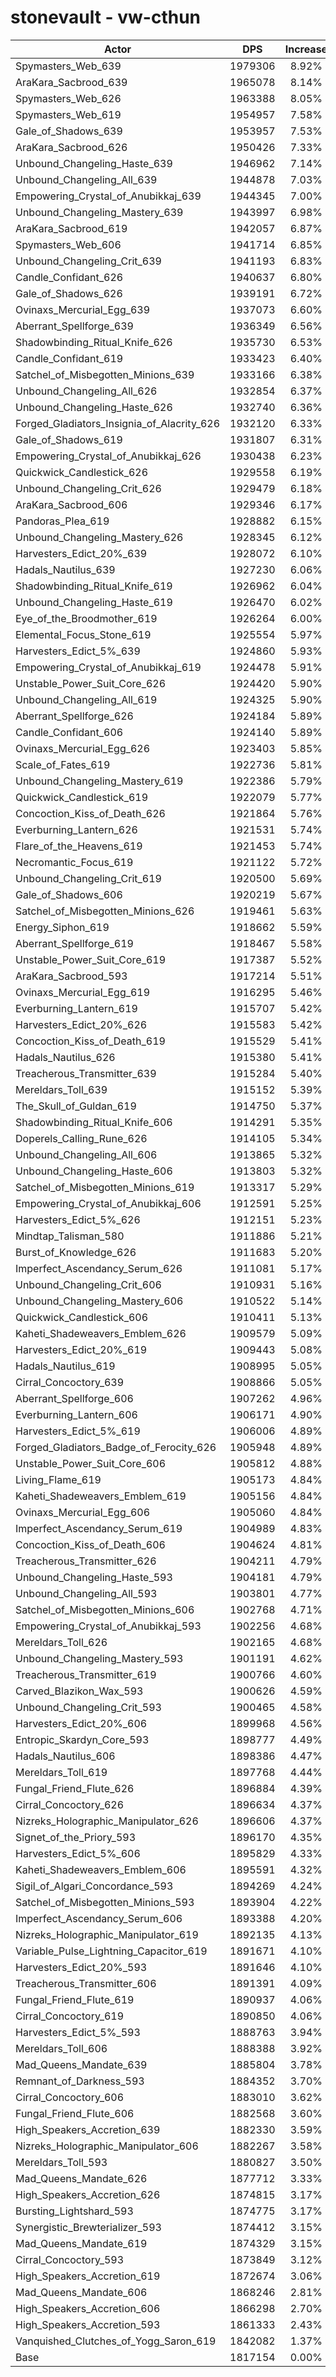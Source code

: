 # stonevault - vw-cthun
| Actor | DPS | Increase |
|---|:---:|:---:|
|Spymasters_Web_639|1979306|8.92%|
|AraKara_Sacbrood_639|1965078|8.14%|
|Spymasters_Web_626|1963388|8.05%|
|Spymasters_Web_619|1954957|7.58%|
|Gale_of_Shadows_639|1953957|7.53%|
|AraKara_Sacbrood_626|1950426|7.33%|
|Unbound_Changeling_Haste_639|1946962|7.14%|
|Unbound_Changeling_All_639|1944878|7.03%|
|Empowering_Crystal_of_Anubikkaj_639|1944345|7.00%|
|Unbound_Changeling_Mastery_639|1943997|6.98%|
|AraKara_Sacbrood_619|1942057|6.87%|
|Spymasters_Web_606|1941714|6.85%|
|Unbound_Changeling_Crit_639|1941193|6.83%|
|Candle_Confidant_626|1940637|6.80%|
|Gale_of_Shadows_626|1939191|6.72%|
|Ovinaxs_Mercurial_Egg_639|1937073|6.60%|
|Aberrant_Spellforge_639|1936349|6.56%|
|Shadowbinding_Ritual_Knife_626|1935730|6.53%|
|Candle_Confidant_619|1933423|6.40%|
|Satchel_of_Misbegotten_Minions_639|1933166|6.38%|
|Unbound_Changeling_All_626|1932854|6.37%|
|Unbound_Changeling_Haste_626|1932740|6.36%|
|Forged_Gladiators_Insignia_of_Alacrity_626|1932120|6.33%|
|Gale_of_Shadows_619|1931807|6.31%|
|Empowering_Crystal_of_Anubikkaj_626|1930438|6.23%|
|Quickwick_Candlestick_626|1929558|6.19%|
|Unbound_Changeling_Crit_626|1929479|6.18%|
|AraKara_Sacbrood_606|1929346|6.17%|
|Pandoras_Plea_619|1928882|6.15%|
|Unbound_Changeling_Mastery_626|1928345|6.12%|
|Harvesters_Edict_20%_639|1928072|6.10%|
|Hadals_Nautilus_639|1927230|6.06%|
|Shadowbinding_Ritual_Knife_619|1926962|6.04%|
|Unbound_Changeling_Haste_619|1926470|6.02%|
|Eye_of_the_Broodmother_619|1926264|6.00%|
|Elemental_Focus_Stone_619|1925554|5.97%|
|Harvesters_Edict_5%_639|1924860|5.93%|
|Empowering_Crystal_of_Anubikkaj_619|1924478|5.91%|
|Unstable_Power_Suit_Core_626|1924420|5.90%|
|Unbound_Changeling_All_619|1924325|5.90%|
|Aberrant_Spellforge_626|1924184|5.89%|
|Candle_Confidant_606|1924140|5.89%|
|Ovinaxs_Mercurial_Egg_626|1923403|5.85%|
|Scale_of_Fates_619|1922736|5.81%|
|Unbound_Changeling_Mastery_619|1922386|5.79%|
|Quickwick_Candlestick_619|1922079|5.77%|
|Concoction_Kiss_of_Death_626|1921864|5.76%|
|Everburning_Lantern_626|1921531|5.74%|
|Flare_of_the_Heavens_619|1921453|5.74%|
|Necromantic_Focus_619|1921122|5.72%|
|Unbound_Changeling_Crit_619|1920500|5.69%|
|Gale_of_Shadows_606|1920219|5.67%|
|Satchel_of_Misbegotten_Minions_626|1919461|5.63%|
|Energy_Siphon_619|1918662|5.59%|
|Aberrant_Spellforge_619|1918467|5.58%|
|Unstable_Power_Suit_Core_619|1917387|5.52%|
|AraKara_Sacbrood_593|1917214|5.51%|
|Ovinaxs_Mercurial_Egg_619|1916295|5.46%|
|Everburning_Lantern_619|1915707|5.42%|
|Harvesters_Edict_20%_626|1915583|5.42%|
|Concoction_Kiss_of_Death_619|1915529|5.41%|
|Hadals_Nautilus_626|1915380|5.41%|
|Treacherous_Transmitter_639|1915284|5.40%|
|Mereldars_Toll_639|1915152|5.39%|
|The_Skull_of_Guldan_619|1914750|5.37%|
|Shadowbinding_Ritual_Knife_606|1914291|5.35%|
|Doperels_Calling_Rune_626|1914105|5.34%|
|Unbound_Changeling_All_606|1913865|5.32%|
|Unbound_Changeling_Haste_606|1913803|5.32%|
|Satchel_of_Misbegotten_Minions_619|1913317|5.29%|
|Empowering_Crystal_of_Anubikkaj_606|1912591|5.25%|
|Harvesters_Edict_5%_626|1912151|5.23%|
|Mindtap_Talisman_580|1911886|5.21%|
|Burst_of_Knowledge_626|1911683|5.20%|
|Imperfect_Ascendancy_Serum_626|1911081|5.17%|
|Unbound_Changeling_Crit_606|1910931|5.16%|
|Unbound_Changeling_Mastery_606|1910522|5.14%|
|Quickwick_Candlestick_606|1910411|5.13%|
|Kaheti_Shadeweavers_Emblem_626|1909579|5.09%|
|Harvesters_Edict_20%_619|1909443|5.08%|
|Hadals_Nautilus_619|1908995|5.05%|
|Cirral_Concoctory_639|1908866|5.05%|
|Aberrant_Spellforge_606|1907262|4.96%|
|Everburning_Lantern_606|1906171|4.90%|
|Harvesters_Edict_5%_619|1906006|4.89%|
|Forged_Gladiators_Badge_of_Ferocity_626|1905948|4.89%|
|Unstable_Power_Suit_Core_606|1905812|4.88%|
|Living_Flame_619|1905173|4.84%|
|Kaheti_Shadeweavers_Emblem_619|1905156|4.84%|
|Ovinaxs_Mercurial_Egg_606|1905060|4.84%|
|Imperfect_Ascendancy_Serum_619|1904989|4.83%|
|Concoction_Kiss_of_Death_606|1904624|4.81%|
|Treacherous_Transmitter_626|1904211|4.79%|
|Unbound_Changeling_Haste_593|1904181|4.79%|
|Unbound_Changeling_All_593|1903801|4.77%|
|Satchel_of_Misbegotten_Minions_606|1902768|4.71%|
|Empowering_Crystal_of_Anubikkaj_593|1902256|4.68%|
|Mereldars_Toll_626|1902165|4.68%|
|Unbound_Changeling_Mastery_593|1901191|4.62%|
|Treacherous_Transmitter_619|1900766|4.60%|
|Carved_Blazikon_Wax_593|1900626|4.59%|
|Unbound_Changeling_Crit_593|1900465|4.58%|
|Harvesters_Edict_20%_606|1899968|4.56%|
|Entropic_Skardyn_Core_593|1898777|4.49%|
|Hadals_Nautilus_606|1898386|4.47%|
|Mereldars_Toll_619|1897768|4.44%|
|Fungal_Friend_Flute_626|1896884|4.39%|
|Cirral_Concoctory_626|1896634|4.37%|
|Nizreks_Holographic_Manipulator_626|1896606|4.37%|
|Signet_of_the_Priory_593|1896170|4.35%|
|Harvesters_Edict_5%_606|1895829|4.33%|
|Kaheti_Shadeweavers_Emblem_606|1895591|4.32%|
|Sigil_of_Algari_Concordance_593|1894269|4.24%|
|Satchel_of_Misbegotten_Minions_593|1893904|4.22%|
|Imperfect_Ascendancy_Serum_606|1893388|4.20%|
|Nizreks_Holographic_Manipulator_619|1892135|4.13%|
|Variable_Pulse_Lightning_Capacitor_619|1891671|4.10%|
|Harvesters_Edict_20%_593|1891646|4.10%|
|Treacherous_Transmitter_606|1891391|4.09%|
|Fungal_Friend_Flute_619|1890937|4.06%|
|Cirral_Concoctory_619|1890850|4.06%|
|Harvesters_Edict_5%_593|1888763|3.94%|
|Mereldars_Toll_606|1888388|3.92%|
|Mad_Queens_Mandate_639|1885804|3.78%|
|Remnant_of_Darkness_593|1884352|3.70%|
|Cirral_Concoctory_606|1883010|3.62%|
|Fungal_Friend_Flute_606|1882568|3.60%|
|High_Speakers_Accretion_639|1882330|3.59%|
|Nizreks_Holographic_Manipulator_606|1882267|3.58%|
|Mereldars_Toll_593|1880827|3.50%|
|Mad_Queens_Mandate_626|1877712|3.33%|
|High_Speakers_Accretion_626|1874815|3.17%|
|Bursting_Lightshard_593|1874775|3.17%|
|Synergistic_Brewterializer_593|1874412|3.15%|
|Mad_Queens_Mandate_619|1874329|3.15%|
|Cirral_Concoctory_593|1873849|3.12%|
|High_Speakers_Accretion_619|1872674|3.06%|
|Mad_Queens_Mandate_606|1868246|2.81%|
|High_Speakers_Accretion_606|1866298|2.70%|
|High_Speakers_Accretion_593|1861333|2.43%|
|Vanquished_Clutches_of_Yogg_Saron_619|1842082|1.37%|
|Base|1817154|0.00%|
